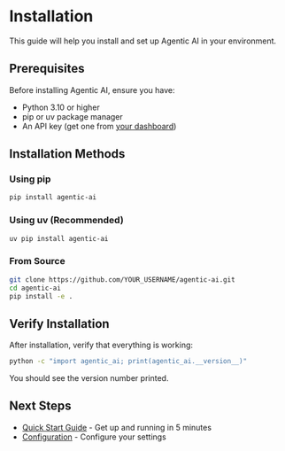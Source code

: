 # Installation

This guide will help you install and set up Agentic AI in your environment.

## Prerequisites

Before installing Agentic AI, ensure you have:

- Python 3.10 or higher
- pip or uv package manager
- An API key (get one from [your dashboard](https://dashboard.agentic-ai.com))

## Installation Methods

### Using pip

```bash
pip install agentic-ai
```

### Using uv (Recommended)

```bash
uv pip install agentic-ai
```

### From Source

```bash
git clone https://github.com/YOUR_USERNAME/agentic-ai.git
cd agentic-ai
pip install -e .
```

## Verify Installation

After installation, verify that everything is working:

```bash
python -c "import agentic_ai; print(agentic_ai.__version__)"
```

You should see the version number printed.

## Next Steps

- [Quick Start Guide](quick-start.md) - Get up and running in 5 minutes
- [Configuration](configuration.md) - Configure your settings

